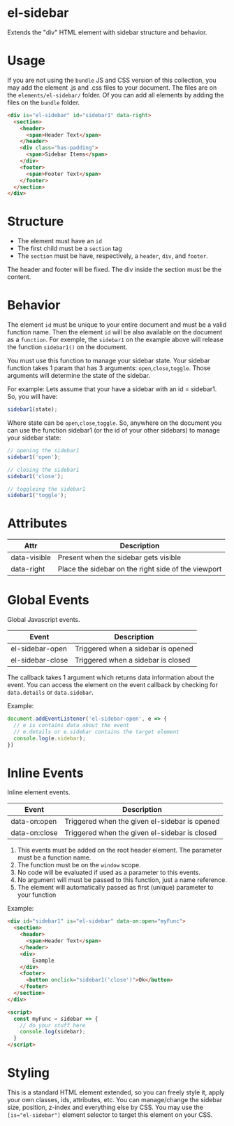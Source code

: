 # el-sidebar

Extends the "div" HTML element with sidebar structure and behavior.

# Usage

If you are not using the `bundle` JS and CSS version of this collection, you may add the element .js and .css files to your document.
The files are on the `elements/el-sidebar/` folder. Of you can add all elements by adding the files on the `bundle` folder.

```html
<div is="el-sidebar" id="sidebar1" data-right>
  <section>
    <header>
      <span>Header Text</span>
    </header>
    <div class="has-padding">
      <span>Sidebar Items</span>
    </div>
    <footer>
      <span>Footer Text</span>
    </footer>
  </section>
</div>
```

# Structure

* The element must have an `id`
* The first child must be a `section` tag
* The `section` must be have, respectively, a `header`, `div`, and `footer`.

The header and footer will be fixed. The div inside the section must be the content.

# Behavior

The element `id` must be unique to your entire document and must be a valid function name. Then the element `id` will be also available on the document as a `function`. For exemple, the `sidebar1` on the example above will release the function `sidebar1()` on the document.

You must use this function to manage your sidebar state. Your sidebar function takes 1 param that has 3 arguments: `open`,`close`,`toggle`. Those arguments will determine the state of the sidebar.

For example: Lets assume that your have a sidebar with an id = sidebar1. So, you will have:

```javascript
sidebar1(state);
````

Where state can be `open`,`close`,`toggle`. So, anywhere on the document you can use the function sidebar1 (or the id of your other sidebars) to manage your sidebar state:

```javascript
// opening the sidebar1
sidebar1('open');

// closing the sidebar1
sidebar1('close');

// toggleing the sidebar1
sidebar1('toggle');
```

# Attributes

| Attr | Description |
| --- | --- |
| data-visible | Present when the sidebar gets visible |
| data-right | Place the sidebar on the right side of the viewport |

# Global Events

Global Javascript events.

| Event | Description |
| --- | --- |
| el-sidebar-open | Triggered when a sidebar is opened |
| el-sidebar-close | Triggered when a sidebar is closed |

The callback takes 1 argument which returns data information about the event.
You can access the element on the event callback by checking for `data.details` or `data.sidebar`.

Example:

```javascript
document.addEventListener('el-sidebar-open', e => {
  // e is contains data about the event
  // e.details or e.sidebar contains the target element
  console.log(e.sidebar);
})
```

# Inline Events

Inline element events.

| Event | Description |
| --- | --- |
| data-on:open | Triggered when the given el-sidebar is opened |
| data-on:close | Triggered when the given el-sidebar is closed |

1. This events must be added on the root header element. The parameter must be a function name.
2. The function must be on the `window` scope. 
3. No code will be evaluated if used as a parameter to this events.
4. No argument will must be passed to this function, just a name reference.
5. The element will automatically passed as first (unique) parameter to your function

Example:

```html
<div id="sidebar1" is="el-sidebar" data-on:open="myFunc">
  <section>
    <header>
      <span>Header Text</span>
    </header>
    <div>
        Example
    </div>
    <footer>
      <button onclick="sidebar1('close')">Ok</button>
    </footer>
  </section>
</div>

<script>
  const myFunc = sidebar => {
    // do your stuff here
    console.log(sidebar);
  }
</script>
```

# Styling

This is a standard HTML element extended, so you can freely style it, apply your own classes, ids, attributes, etc. You can manage/change the sidebar size, position, z-index and everything else by CSS. You may use the `[is="el-sidebar"]` element selector to target this element on your CSS. 